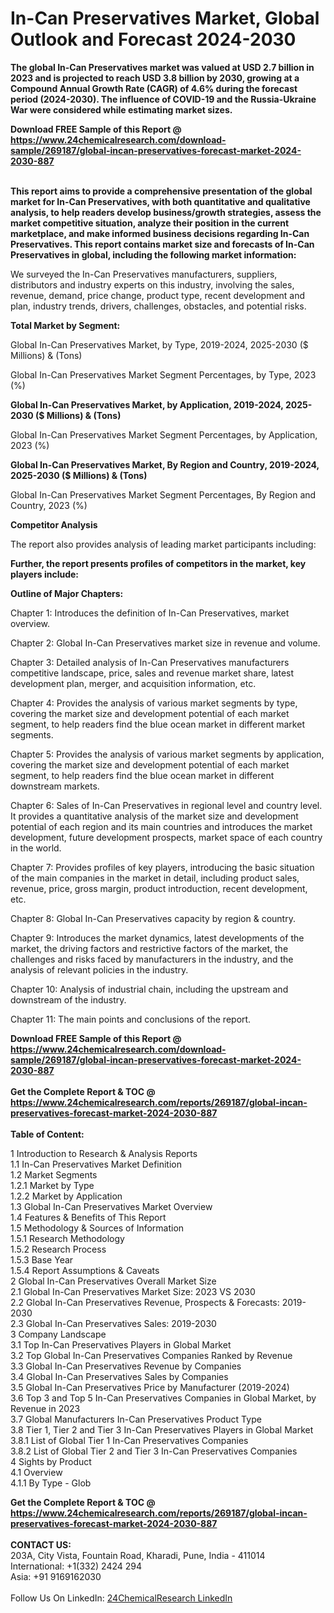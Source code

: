 <h1>In-Can Preservatives Market, Global Outlook and Forecast 2024-2030</h1><p><strong>The global In-Can Preservatives market was valued at USD 2.7 billion in 2023 and is projected to reach USD 3.8 billion by 2030, growing at a Compound Annual Growth Rate (CAGR) of 4.6% during the forecast period (2024-2030). The influence of COVID-19 and the Russia-Ukraine War were considered while estimating market sizes.</strong></p><p>
</p><p>
</p><div><b>Download FREE Sample of this Report @ 
            <a href="https://www.24chemicalresearch.com/download-sample/269187/global-incan-preservatives-forecast-market-2024-2030-887">
            https://www.24chemicalresearch.com/download-sample/269187/global-incan-preservatives-forecast-market-2024-2030-887</a></b></div><br><p><strong>This report aims to provide a comprehensive presentation of the global market for In-Can Preservatives, with both quantitative and qualitative analysis, to help readers develop business/growth strategies, assess the market competitive situation, analyze their position in the current marketplace, and make informed business decisions regarding In-Can Preservatives. This report contains market size and forecasts of In-Can Preservatives in global, including the following market information:</strong></p><p>
</p><p>
</p><p>We surveyed the In-Can Preservatives manufacturers, suppliers, distributors and industry experts on this industry, involving the sales, revenue, demand, price change, product type, recent development and plan, industry trends, drivers, challenges, obstacles, and potential risks.</p><p>
<strong>Total Market by Segment:</strong></p><p>
Global In-Can Preservatives Market, by Type, 2019-2024, 2025-2030 ($ Millions) &amp; (Tons)</p><p>
Global In-Can Preservatives Market Segment Percentages, by Type, 2023 (%)</p><p>
</p><p>
</p><p><strong>Global In-Can Preservatives Market, by Application, 2019-2024, 2025-2030 ($ Millions) &amp; (Tons)</strong></p><p>
Global In-Can Preservatives Market Segment Percentages, by Application, 2023 (%)</p><p>
</p><p>
</p><p><strong>Global In-Can Preservatives Market, By Region and Country, 2019-2024, 2025-2030 ($ Millions) &amp; (Tons)</strong></p><p>
Global In-Can Preservatives Market Segment Percentages, By Region and Country, 2023 (%)</p><p>
</p><p>
</p><p><strong>Competitor Analysis</strong></p><p>
The report also provides analysis of leading market participants including:</p><p>
</p><p>
</p><p><strong>Further, the report presents profiles of competitors in the market, key players include:</strong></p><p>
</p><p>
</p><p><strong>Outline of Major Chapters:</strong></p><p>
</p><p>Chapter 1: Introduces the definition of In-Can Preservatives, market overview.</p><p>
Chapter 2: Global In-Can Preservatives market size in revenue and volume.</p><p>
Chapter 3: Detailed analysis of In-Can Preservatives manufacturers competitive landscape, price, sales and revenue market share, latest development plan, merger, and acquisition information, etc.</p><p>
Chapter 4: Provides the analysis of various market segments by type, covering the market size and development potential of each market segment, to help readers find the blue ocean market in different market segments.</p><p>
Chapter 5: Provides the analysis of various market segments by application, covering the market size and development potential of each market segment, to help readers find the blue ocean market in different downstream markets.</p><p>
Chapter 6: Sales of In-Can Preservatives in regional level and country level. It provides a quantitative analysis of the market size and development potential of each region and its main countries and introduces the market development, future development prospects, market space of each country in the world.</p><p>
Chapter 7: Provides profiles of key players, introducing the basic situation of the main companies in the market in detail, including product sales, revenue, price, gross margin, product introduction, recent development, etc.</p><p>
Chapter 8: Global In-Can Preservatives capacity by region &amp; country.</p><p>
Chapter 9: Introduces the market dynamics, latest developments of the market, the driving factors and restrictive factors of the market, the challenges and risks faced by manufacturers in the industry, and the analysis of relevant policies in the industry.</p><p>
Chapter 10: Analysis of industrial chain, including the upstream and downstream of the industry.</p><p>
Chapter 11: The main points and conclusions of the report.</p><div><b>Download FREE Sample of this Report @ 
            <a href="https://www.24chemicalresearch.com/download-sample/269187/global-incan-preservatives-forecast-market-2024-2030-887">
            https://www.24chemicalresearch.com/download-sample/269187/global-incan-preservatives-forecast-market-2024-2030-887</a></b></div><br><div><b>Get the Complete Report & TOC @ 
            <a href="https://www.24chemicalresearch.com/reports/269187/global-incan-preservatives-forecast-market-2024-2030-887">
            https://www.24chemicalresearch.com/reports/269187/global-incan-preservatives-forecast-market-2024-2030-887</a></b></div><br>
            <b>Table of Content:</b><p>1 Introduction to Research & Analysis Reports<br />
    1.1 In-Can Preservatives Market Definition<br />
    1.2 Market Segments<br />
        1.2.1 Market by Type<br />
        1.2.2 Market by Application<br />
    1.3 Global In-Can Preservatives Market Overview<br />
    1.4 Features & Benefits of This Report<br />
    1.5 Methodology & Sources of Information<br />
        1.5.1 Research Methodology<br />
        1.5.2 Research Process<br />
        1.5.3 Base Year<br />
        1.5.4 Report Assumptions & Caveats<br />
2 Global In-Can Preservatives Overall Market Size<br />
    2.1 Global In-Can Preservatives Market Size: 2023 VS 2030<br />
    2.2 Global In-Can Preservatives Revenue, Prospects & Forecasts: 2019-2030<br />
    2.3 Global In-Can Preservatives Sales: 2019-2030<br />
3 Company Landscape<br />
    3.1 Top In-Can Preservatives Players in Global Market<br />
    3.2 Top Global In-Can Preservatives Companies Ranked by Revenue<br />
    3.3 Global In-Can Preservatives Revenue by Companies<br />
    3.4 Global In-Can Preservatives Sales by Companies<br />
    3.5 Global In-Can Preservatives Price by Manufacturer (2019-2024)<br />
    3.6 Top 3 and Top 5 In-Can Preservatives Companies in Global Market, by Revenue in 2023<br />
    3.7 Global Manufacturers In-Can Preservatives Product Type<br />
    3.8 Tier 1, Tier 2 and Tier 3 In-Can Preservatives Players in Global Market<br />
        3.8.1 List of Global Tier 1 In-Can Preservatives Companies<br />
        3.8.2 List of Global Tier 2 and Tier 3 In-Can Preservatives Companies<br />
4 Sights by Product<br />
    4.1 Overview<br />
        4.1.1 By Type - Glob</p><div><b>Get the Complete Report & TOC @ 
            <a href="https://www.24chemicalresearch.com/reports/269187/global-incan-preservatives-forecast-market-2024-2030-887">
            https://www.24chemicalresearch.com/reports/269187/global-incan-preservatives-forecast-market-2024-2030-887</a></b></div><br><b>CONTACT US:</b><br>
            203A, City Vista, Fountain Road, Kharadi, Pune, India - 411014<br>
            International: +1(332) 2424 294<br>
            Asia: +91 9169162030 <br><br>
            Follow Us On LinkedIn: <a href="https://www.linkedin.com/company/24chemicalresearch/">24ChemicalResearch LinkedIn</a>
